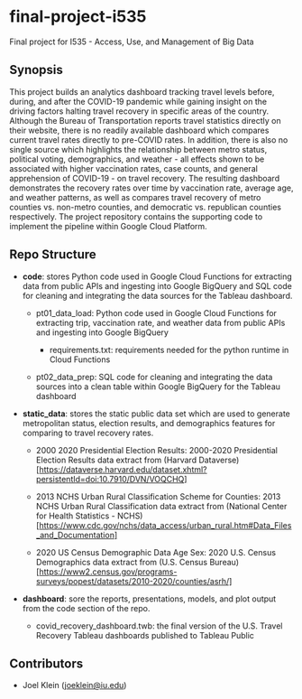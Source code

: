 # final-project-i535

Final project for I535 - Access, Use, and Management of Big Data

## Synopsis

This project builds an analytics dashboard tracking travel levels before, during, and after the COVID-19 pandemic while gaining insight on the driving factors halting travel recovery in specific areas of the country. 
Although the Bureau of Transportation reports travel statistics directly on their website, there is no readily available dashboard which compares current travel rates directly to pre-COVID rates. In addition, there is also no single source which highlights the relationship between metro status, political voting, demographics, and weather - all effects shown to be associated with higher vaccination rates, case counts, and general apprehension of COVID-19 - on travel recovery. The resulting dashboard demonstrates the recovery rates over time by vaccination rate, average age, and weather patterns, as well as compares travel recovery of metro counties vs. non-metro counties, and democratic vs. republican counties respectively. The project repository contains the supporting code to implement the pipeline within Google Cloud Platform.


## Repo Structure


+ **code**: stores Python code used in Google Cloud Functions for extracting data from public APIs and ingesting into Google BigQuery and SQL code for cleaning and integrating the data sources for the Tableau dashboard.

    + pt01_data_load: Python code used in Google Cloud Functions for extracting trip, vaccination rate, and weather data from public APIs and ingesting into Google BigQuery
      + requirements.txt: requirements needed for the python runtime in Cloud Functions

    + pt02_data_prep: SQL code for cleaning and integrating the data sources into a clean table within Google BigQuery for the Tableau dashboard

+ **static_data**: stores the static public data set which are used to generate metropolitan status, election results, and demographics features for comparing to travel recovery rates.

    + 2000 2020 Presidential Election Results: 2000-2020 Presidential Election Results data extract from (Harvard Dataverse)[https://dataverse.harvard.edu/dataset.xhtml?persistentId=doi:10.7910/DVN/VOQCHQ]

    + 2013 NCHS Urban Rural Classification Scheme for Counties: 2013 NCHS Urban Rural Classification data extract from (National Center for Health Statistics - NCHS)[https://www.cdc.gov/nchs/data_access/urban_rural.htm#Data_Files_and_Documentation]

    + 2020 US Census Demographic Data Age Sex: 2020 U.S. Census Demographics data extract from (U.S. Census Bureau)[https://www2.census.gov/programs-surveys/popest/datasets/2010-2020/counties/asrh/]


+ **dashboard**: sore the reports, presentations, models, and plot output from the code section of the repo.

    + covid_recovery_dashboard.twb: the final version of the U.S. Travel Recovery Tableau dashboards published to Tableau Public


## Contributors

* Joel Klein (joeklein@iu.edu)
